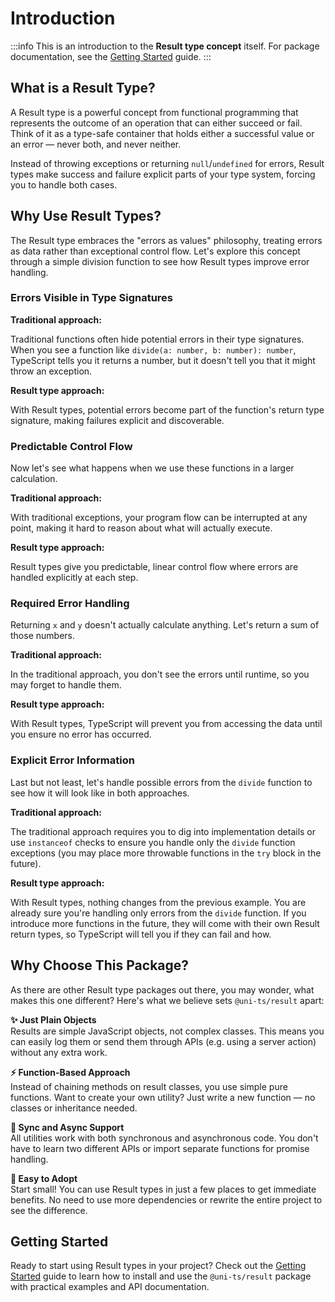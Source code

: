 # Introduction

:::info
This is an introduction to the **Result type concept** itself. For package documentation, see the [Getting Started](/docs/result/getting-started) guide.
:::

## What is a Result Type?

A Result type is a powerful concept from functional programming that represents the outcome of an operation that can either succeed or fail. Think of it as a type-safe container that holds either a successful value or an error — never both, and never neither.

<!--@include: ./snippets/index/result-type-definition.md-->

Instead of throwing exceptions or returning `null`/`undefined` for errors, Result types make success and failure explicit parts of your type system, forcing you to handle both cases.

## Why Use Result Types?

The Result type embraces the "errors as values" philosophy, treating errors as data rather than exceptional control flow. Let's explore this concept through a simple division function to see how Result types improve error handling.

### Errors Visible in Type Signatures

**Traditional approach:**

Traditional functions often hide potential errors in their type signatures. When you see a function like `divide(a: number, b: number): number`, TypeScript tells you it returns a number, but it doesn't tell you that it might throw an exception.

<!--@include: ./snippets/index/errors-in-type-signatures/unsafe.md-->

**Result type approach:**

With Result types, potential errors become part of the function's return type signature, making failures explicit and discoverable.

<!--@include: ./snippets/index/errors-in-type-signatures/safe.md-->

### Predictable Control Flow

Now let's see what happens when we use these functions in a larger calculation.

**Traditional approach:**

With traditional exceptions, your program flow can be interrupted at any point, making it hard to reason about what will actually execute.

<!--@include: ./snippets/index/predictable-control-flow/unsafe.md-->

**Result type approach:**

Result types give you predictable, linear control flow where errors are handled explicitly at each step.

<!--@include: ./snippets/index/predictable-control-flow/safe.md-->

### Required Error Handling

Returning `x` and `y` doesn't actually calculate anything. Let's return a sum of those numbers.

**Traditional approach:**

In the traditional approach, you don't see the errors until runtime, so you may forget to handle them.

<!--@include: ./snippets/index/required-error-handling/unsafe.md-->

**Result type approach:**

With Result types, TypeScript will prevent you from accessing the data until you ensure no error has occurred.

<!--@include: ./snippets/index/required-error-handling/safe/index.md-->

### Explicit Error Information

Last but not least, let's handle possible errors from the `divide` function to see how it will look like in both approaches.

**Traditional approach:**

The traditional approach requires you to dig into implementation details or use `instanceof` checks to ensure you handle only the `divide` function exceptions (you may place more throwable functions in the `try` block in the future).

<!--@include: ./snippets/index/explicit-error-information/unsafe.md-->

**Result type approach:**

With Result types, nothing changes from the previous example. You are already sure you're handling only errors from the `divide` function. If you introduce more functions in the future, they will come with their own Result return types, so TypeScript will tell you if they can fail and how.

<!--@include: ./snippets/index/explicit-error-information/safe.md-->

## Why Choose This Package?

As there are other Result type packages out there, you may wonder, what makes this one different? Here's what we believe sets `@uni-ts/result` apart:

**✨ Just Plain Objects**  
Results are simple JavaScript objects, not complex classes. This means you can easily log them or send them through APIs (e.g. using a server action) without any extra work.

**⚡ Function-Based Approach**  
Instead of chaining methods on result classes, you use simple pure functions. Want to create your own utility? Just write a new function — no classes or inheritance needed.

**🔀 Sync and Async Support**  
All utilities work with both synchronous and asynchronous code. You don't have to learn two different APIs or import separate functions for promise handling.

**🌱 Easy to Adopt**  
Start small! You can use Result types in just a few places to get immediate benefits. No need to use more dependencies or rewrite the entire project to see the difference.

## Getting Started

Ready to start using Result types in your project? Check out the [Getting Started](/docs/result/getting-started) guide to learn how to install and use the `@uni-ts/result` package with practical examples and API documentation.
